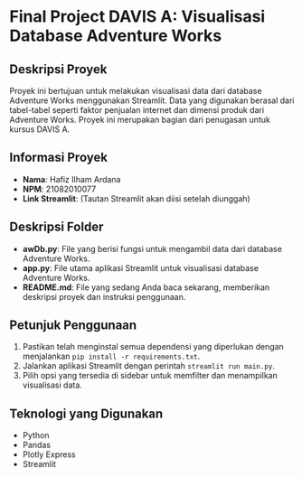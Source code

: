 # Final Project DAVIS A: Visualisasi Database Adventure Works

## Deskripsi Proyek
Proyek ini bertujuan untuk melakukan visualisasi data dari database Adventure Works menggunakan Streamlit. Data yang digunakan berasal dari tabel-tabel seperti faktor penjualan internet dan dimensi produk dari Adventure Works. Proyek ini merupakan bagian dari penugasan untuk kursus DAVIS A.

## Informasi Proyek
- **Nama**: Hafiz Ilham Ardana
- **NPM**: 21082010077
- **Link Streamlit**: (Tautan Streamlit akan diisi setelah diunggah)

## Deskripsi Folder
- **awDb.py**: File yang berisi fungsi untuk mengambil data dari database Adventure Works.
- **app.py**: File utama aplikasi Streamlit untuk visualisasi database Adventure Works.
- **README.md**: File yang sedang Anda baca sekarang, memberikan deskripsi proyek dan instruksi penggunaan.

## Petunjuk Penggunaan
1. Pastikan telah menginstal semua dependensi yang diperlukan dengan menjalankan `pip install -r requirements.txt`.
2. Jalankan aplikasi Streamlit dengan perintah `streamlit run main.py`.
3. Pilih opsi yang tersedia di sidebar untuk memfilter dan menampilkan visualisasi data.

## Teknologi yang Digunakan
- Python
- Pandas
- Plotly Express
- Streamlit



